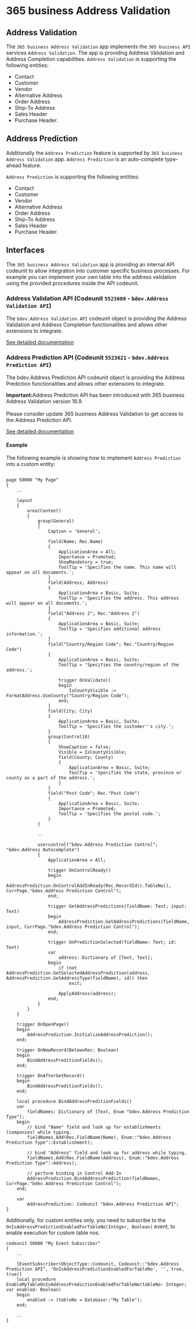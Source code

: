 # 365 business Address Validation

## Address Validation

The `365 business Address Validation` app implements the `365 business API` services `Address Validation`. The app is providing Address Validation and Address Completion capabilities. `Address Validation` is supporting the following entities:
 - Contact
 - Customer
 - Vendor
 - Alternative Address
 - Order Address
 - Ship-To Address
 - Sales Header
 - Purchase Header.

## Address Prediction

Additionally the `Address Prediction` feature is supported by `365 business Address Validation` app. `Address Prediction` is an auto-complete type-ahead feature.

`Address Prediction` is supporting the following entities:
 - Contact
 - Customer
 - Vendor
 - Alternative Address
 - Order Address
 - Ship-To Address
 - Sales Header
 - Purchase Header.

## Interfaces

The `365 business Address Validation` app is providing an internal API codeunit to allow integration into customer specific business processes. For example you can implement your own table into the address validation using the provided procedures inside the API codeunit.

### Address Validation API (Codeunit `5523600` - `bdev.Address Validation API`)

The `bdev.Address Validation API` codeunit object is providing the Address Validation and Address Completion functionalities and allows other extensions to integrate.

[See detailed documentation](addressvalidationapi/)

### Address Prediction API (Codeunit `5523621` - `bdev.Address Prediction API`)

The bdev.Address Prediction API codeunit object is providing the Address Prediction functionalities and allows other extensions to integrate.

<div class="alert alert-notice">
    <i class="fa-solid fa-notes"></i> <strong>Important:</strong>Address Prediction API has been introduced with 365 business Address Validation version 18.9.<br>
    <br>
    Please consider update 365 business Address Validation to get access to the Address Prediction API.
</div>

[See detailed documentation](addresspredictionapi/)

#### Example

The following example is showing how to implement `Address Prediction` into a custom entity:

```al

page 50000 "My Page"
{
    ..

    layout
    {
        area(Content)
        {
            group(General)
            {
                Caption = 'General';

                field(Name; Rec.Name)
                {
                    ApplicationArea = All;
                    Importance = Promoted;
                    ShowMandatory = true;
                    ToolTip = 'Specifies the name. This name will appear on all documents.';
                }                
                field(Address; Address)
                {
                    ApplicationArea = Basic, Suite;
                    ToolTip = 'Specifies the address. This address will appear on all documents.';
                }
                field("Address 2"; Rec."Address 2")
                {
                    ApplicationArea = Basic, Suite;
                    ToolTip = 'Specifies additional address information.';
                }
                field("Country/Region Code"; Rec."Country/Region Code")
                {
                    ApplicationArea = Basic, Suite;
                    ToolTip = 'Specifies the country/region of the address.';

                    trigger OnValidate()
                    begin
                        IsCountyVisible := FormatAddress.UseCounty("Country/Region Code");
                    end;
                }
                field(City; City)
                {
                    ApplicationArea = Basic, Suite;
                    ToolTip = 'Specifies the customer''s city.';
                }
                group(Control10)
                {
                    ShowCaption = false;
                    Visible = IsCountyVisible;
                    field(County; County)
                    {
                        ApplicationArea = Basic, Suite;
                        ToolTip = 'Specifies the state, province or county as a part of the address.';
                    }
                }
                field("Post Code"; Rec."Post Code")
                {
                    ApplicationArea = Basic, Suite;
                    Importance = Promoted;
                    ToolTip = 'Specifies the postal code.';
                }
            }

            ..

            usercontrol("bdev.Address Prediction Control"; "bdev.Address Autocomplete")
            {
                ApplicationArea = All;

                trigger OnControlReady()
                begin
                    AddressPrediction.OnControlAddInReady(Rec.RecordId().TableNo(), CurrPage."bdev.Address Prediction Control");
                end;

                trigger GetAddressPredictions(fieldName: Text; input: Text)
                begin
                    AddressPrediction.GetAddressPredictions(fieldName, input, CurrPage."bdev.Address Prediction Control");
                end;

                trigger OnPredictionSelected(fieldName: Text; id: Text)
                var
                    address: Dictionary of [Text, Text];
                begin
                    if (not AddressPrediction.GetSelectedAddressPrediction(address, AddressPrediction.GetAddressType(fieldName), id)) then
                        exit;

                    ApplyAddress(address);
                end;
            }
        }
    }

    trigger OnOpenPage()
    begin
        AddressPrediction.InitializeAddressPrediction();
    end;

    trigger OnNewRecord(BelowxRec: Boolean)
    begin
        BindAddressPreditionFields();
    end;
    
    trigger OnAfterGetRecord()
    begin
        BindAddressPreditionFields();
    end;
    
    local procedure BindAddressPreditionFields()
    var
        fieldNames: Dictionary of [Text, Enum "bdev.Address Prediction Type"];
    begin
        // bind "Name" field and look up for establishments (companies) while typing.
        fieldNames.Add(Rec.FieldName(Name), Enum::"bdev.Address Prediction Type"::Establishment);

        // bind "Address" field and look up for address while typing.
        fieldNames.Add(Rec.FieldName(Address), Enum::"bdev.Address Prediction Type"::Address);

        // perform binding in Control Add-In
        AddressPrediction.BindAddressPrediction(fieldNames, CurrPage."bdev.Address Prediction Control");
    end;

    var
        AddressPrediction: Codeunit "bdev.Address Prediction API";
}

```

Additionally, for custom entities only, you need to subscribe to the `OnIsAddressPredictionEnabledForTableNo(Integer, Boolean)` event, to enable execution for custom table nos.

```al
codeunit 50000 "My Event Subscriber" 
{
    ..

    [EventSubscriber(ObjectType::Codeunit, Codeunit::"bdev.Address Prediction API", 'OnIsAddressPredictionEnabledForTableNo', '', true, true)]
    local procedure EnableMyTableOnIsAddressPredictionEnabledForTableNo(tableNo: Integer; var enabled: Boolean)
    begin
        enabled := (tableNo = Database::"My Table");
    end;

    ..
}
```
